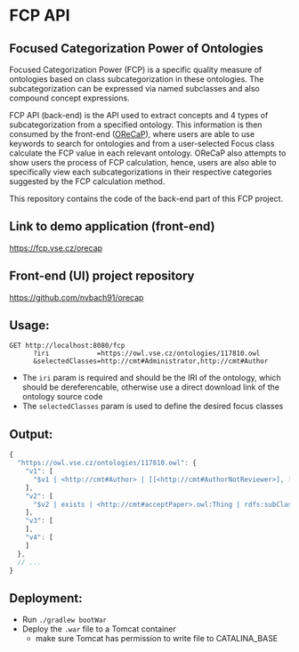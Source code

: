 # FCP API
## Focused Categorization Power of Ontologies

Focused Categorization Power (FCP) is a specific quality measure of ontologies based on class subcategorization in these ontologies. The subcategorization can be expressed via named subclasses and also compound concept expressions.

FCP API (back-end) is the API used to extract concepts and 4 types of subcategorization from a specified ontology. This information is then consumed by the front-end ([OReCaP](https://github.com/nvbach91/orecap)), where users are able to use keywords to search for ontologies and from a user-selected Focus class calculate the FCP value in each relevant ontology. OReCaP also attempts to show users the process of FCP calculation, hence, users are also able to specifically view each subcategorizations in their respective categories suggested by the FCP calculation method.

This repository contains the code of the back-end part of this FCP project.

## Link to demo application (front-end)
https://fcp.vse.cz/orecap

## Front-end (UI) project repository
https://github.com/nvbach91/orecap


## Usage:
```
GET http://localhost:8080/fcp
      ?iri            =https://owl.vse.cz/ontologies/117810.owl
      &selectedClasses=http://cmt#Administrator,http://cmt#Author
```
- The `iri` param is required and should be the IRI of the ontology, which should be dereferencable, otherwise use a direct download link of the ontology source code
- The `selectedClasses` param is used to define the desired focus classes

## Output:
```js
{
  "https://owl.vse.cz/ontologies/117810.owl": {
    "v1": [
      "$v1 | <http://cmt#Author> | [[<http://cmt#AuthorNotReviewer>], [<http://cmt#Co-author>]]", // ...
    ],
    "v2": [
      "$v2 | exists | <http://cmt#acceptPaper>.owl:Thing | rdfs:subClassOf | <http://cmt#Administrator>", // ...
    ],
    "v3": [
    ],
    "v4": [
    ]
  },
  // ...
}
```

## Deployment:
- Run `./gradlew bootWar`
- Deploy the `.war` file to a Tomcat container
    - make sure Tomcat has permission to write file to CATALINA_BASE

